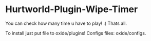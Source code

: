 # Hurtworld-Plugin-Wipe-Timer
You can check how many time u have to play! :)
Thats all.

To install just put file to oxide/plugins!
Configs files: oxide/configs.
